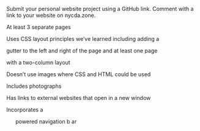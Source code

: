 Submit your personal website project using a GitHub link. Comment with a link to your website on nycda.zone.

At least 3 separate pages

Uses CSS layout principles we’ve learned including adding a

gutter to the left and right of the page and at least one page

with a two-column layout

Doesn’t use images where CSS and HTML could be used

Includes photographs

Has links to external websites that open in a new window

Incorporates a <ul> powered navigation b ar


